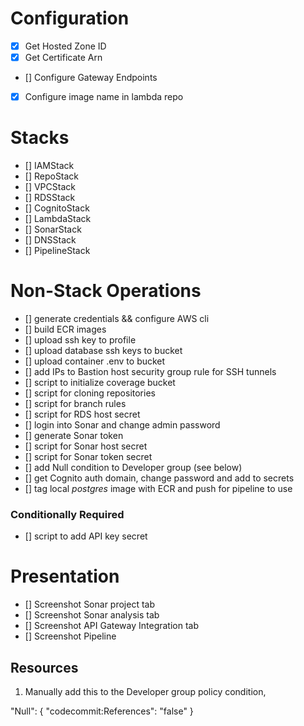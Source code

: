 # Configuration
- [x] Get Hosted Zone ID
- [x] Get Certificate Arn
- [] Configure Gateway Endpoints
- [x] Configure image name in lambda repo

# Stacks

- [] IAMStack
- [] RepoStack
- [] VPCStack
- [] RDSStack
- [] CognitoStack
- [] LambdaStack
- [] SonarStack
- [] DNSStack
- [] PipelineStack

# Non-Stack Operations

- [] generate credentials && configure AWS cli
- [] build ECR images
- [] upload ssh key to profile
- [] upload database ssh keys to bucket
- [] upload container .env to bucket
- [] add IPs to Bastion host security group rule for SSH tunnels
- [] script to initialize coverage bucket
- [] script for cloning repositories
- [] script for branch rules
- [] script for RDS host secret 
- [] login into Sonar and change admin password
- [] generate Sonar token
- [] script for Sonar host secret
- [] script for Sonar token secret
- [] add Null condition to Developer group (see below)
- [] get Cognito auth domain, change password and add to secrets
- [] tag local *postgres* image with ECR and push for pipeline to use

### Conditionally Required
- [] script to add API key secret

# Presentation

- [] Screenshot Sonar project tab
- [] Screenshot Sonar analysis tab
- [] Screenshot API Gateway Integration tab
- [] Screenshot Pipeline

## Resources

1. Manually add this to the Developer group policy condition,

"Null": {
    "codecommit:References": "false"
}